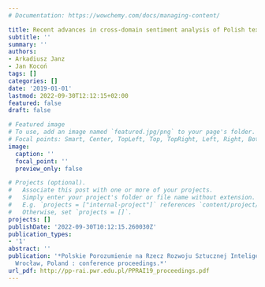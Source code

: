 ```yaml
---
# Documentation: https://wowchemy.com/docs/managing-content/

title: Recent advances in cross-domain sentiment analysis of Polish texts
subtitle: ''
summary: ''
authors:
- Arkadiusz Janz
- Jan Kocoń
tags: []
categories: []
date: '2019-01-01'
lastmod: 2022-09-30T12:12:15+02:00
featured: false
draft: false

# Featured image
# To use, add an image named `featured.jpg/png` to your page's folder.
# Focal points: Smart, Center, TopLeft, Top, TopRight, Left, Right, BottomLeft, Bottom, BottomRight.
image:
  caption: ''
  focal_point: ''
  preview_only: false

# Projects (optional).
#   Associate this post with one or more of your projects.
#   Simply enter your project's folder or file name without extension.
#   E.g. `projects = ["internal-project"]` references `content/project/deep-learning/index.md`.
#   Otherwise, set `projects = []`.
projects: []
publishDate: '2022-09-30T10:12:15.260030Z'
publication_types:
- '1'
abstract: ''
publication: '*Polskie Porozumienie na Rzecz Rozwoju Sztucznej Inteligencji : 16-18.10.2019,
  Wrocław, Poland : conference proceedings.*'
url_pdf: http://pp-rai.pwr.edu.pl/PPRAI19_proceedings.pdf
---
```

